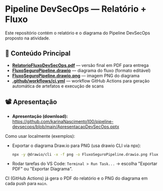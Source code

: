 # Pipeline DevSecOps — Relatório + Fluxo

Este repositório contém o relatório e o diagrama do Pipeline DevSecOps proposto na atividade.

## 📂 Conteúdo Principal

- **[RelatorioFluxoDevSecOps.pdf](https://github.com/karinaNascimento100/pipeline-devsecops/blob/main/RelatorioFluxoDevSecOps.pdf)** — versão final em PDF para entrega
- **[FluxoSeguroPipeline.drawio](https://github.com/karinaNascimento100/pipeline-devsecops/blob/main/FluxoSeguroPipeline.drawio)** — diagrama do fluxo (formato editável)
- **[FluxoSeguroPipeline.drawio.png](https://github.com/karinaNascimento100/pipeline-devsecops/blob/main/FluxoSeguroPipeline.drawio.png)** — imagem PNG do diagrama
- **[.github/workflows/ci.yml](.github/workflows/ci.yml)** — workflow GitHub Actions para geração automática de artefatos e execução de scans


## 📽️ Apresentação

- **Apresentação (download):** https://github.com/karinaNascimento100/pipeline-devsecops/blob/main/ApresentacaoDevSecOps.pptx


Como usar localmente (exemplos):

- Exportar o diagrama Draw.io para PNG (usa drawio CLI via npx):

	```bash
	npx -y @drawio/cli -x -f png -o FluxoSeguroPipeline.drawio.png FluxoSeguroPipeline.drawio
	```

- Rodar tarefas do VS Code: `Terminal > Run Task...` → escolha "Exportar PDF" ou "Exportar Diagrama".

CI (GitHub Actions) já gera o PDF do relatório e o PNG do diagrama em cada push para `main`.


